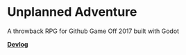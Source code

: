 # Unplanned Adventure
A throwback RPG for Github Game Off 2017 built with Godot

**[Devlog](/devlog)**
